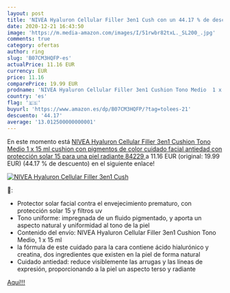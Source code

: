 ```yaml
---
layout: post
title: 'NIVEA Hyaluron Cellular Filler 3en1 Cush con un 44.17 % de descuento'
date: 2020-12-21 16:43:50
image: 'https://m.media-amazon.com/images/I/51rwbr82txL._SL200_.jpg'
comments: true
category: ofertas
author: ring
slug: 'B07CM3HQFP-es'
actualPrice: 11.16 EUR
currency: EUR
price: 11.16
comparePrice: 19.99 EUR
prodname: 'NIVEA Hyaluron Cellular Filler 3en1 Cushion Tono Medio  1 x 15 ml   cushion con pigmentos de color  cuidado facial antiedad con protección solar 15 para una piel radiante  84229 '
country: 'es'
flag: '🇪🇸'
buyurl: 'https://www.amazon.es/dp/B07CM3HQFP/?tag=tolees-21'
descuento: '44.17'
average: '13.012500000000001'
---
```


En este momento está [NIVEA Hyaluron Cellular Filler 3en1 Cushion Tono Medio  1 x 15 ml   cushion con pigmentos de color  cuidado facial antiedad con protección solar 15 para una piel radiante  84229 ](https://www.amazon.es/dp/B07CM3HQFP/?tag=tolees-21) a 11.16 EUR (original: 19.99 EUR) (44.17 %  de descuento) en el siguiente enlace!

[![NIVEA Hyaluron Cellular Filler 3en1 Cush](https://m.media-amazon.com/images/I/51rwbr82txL._SL200_.jpg)](https://www.amazon.es/dp/B07CM3HQFP/?tag=tolees-21)

🔎:

- Protector solar facial contra el envejecimiento prematuro, con protección solar 15 y filtros uv
- Tono uniforme: impregnada de un fluido pigmentado, y aporta un aspecto natural y uniformidad al tono de la piel
- Contenido del envío: NIVEA Hyaluron Cellular Filler 3en1 Cushion Tono Medio, 1 x 15 ml
- la fórmula de este cuidado para la cara contiene ácido hialurónico y creatina, dos ingredientes que existen en la piel de forma natural
- Cuidado antiedad: reduce visiblemente las arrugas y las líneas de expresión, proporcionando a la piel un aspecto terso y radiante

[Aquí!!!](https://www.amazon.es/dp/B07CM3HQFP/?tag=tolees-21)
